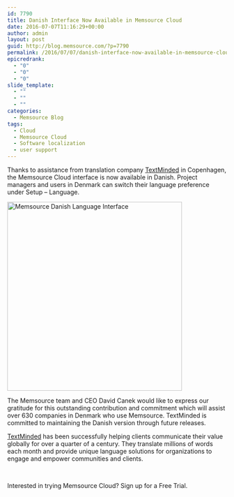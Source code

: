 ```yaml
---
id: 7790
title: Danish Interface Now Available in Memsource Cloud
date: 2016-07-07T11:16:29+00:00
author: admin
layout: post
guid: http://blog.memsource.com/?p=7790
permalink: /2016/07/07/danish-interface-now-available-in-memsource-cloud/
epicredrank:
  - "0"
  - "0"
  - "0"
slide_template:
  - ""
  - ""
  - ""
categories:
  - Memsource Blog
tags:
  - Cloud
  - Memsource Cloud
  - Software localization
  - user support
---
```

Thanks to assistance from translation company <a href="http://textminded.com/" target="_blank">TextMinded</a> in Copenhagen, the Memsource Cloud interface is now available in Danish. Project managers and users in Denmark can switch their language preference under Setup – Language.

[<img class="alignnone wp-image-7788 size-full" src="/wp-content/uploads/2016/07/Memsource-Danish.png" alt="Memsource Danish Language Interface" width="401" height="433" data-id="7788" />](/wp-content/uploads/2016/07/Memsource-Danish.png)<!--more-->

The Memsource team and CEO David Canek would like to express our gratitude for this outstanding contribution and commitment which will assist over 630 companies in Denmark who use Memsource. TextMinded is committed to maintaining the Danish version through future releases.

<a href="http://textminded.com/" target="_blank">TextMinded</a> has been successfully helping clients communicate their value globally for over a quarter of a century. They translate millions of words each month and provide unique language solutions for organizations to engage and empower communities and clients.

&nbsp;

Interested in trying Memsource Cloud? Sign up for a Free Trial.
